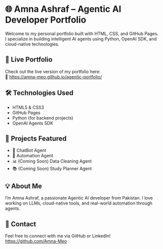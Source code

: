 # 🌐 Amna Ashraf – Agentic AI Developer Portfolio

Welcome to my personal portfolio built with HTML, CSS, and GitHub Pages.  
I specialize in building intelligent AI agents using Python, OpenAI SDK, and cloud-native technologies.

## 🚀 Live Portfolio
Check out the live version of my portfolio here:  
🔗 https://amna-meo.github.io/agentic-portfolio/

## 🛠️ Technologies Used
- HTML5 & CSS3
- GitHub Pages
- Python (for backend projects)
- OpenAI Agents SDK

## 📁 Projects Featured
- 🤖 ChatBot Agent
- 🔄 Automation Agent
- 📊 (Coming Soon) Data Cleaning Agent
- 📚 (Coming Soon) Study Planner Agent

## 💡 About Me
I’m Amna Ashraf, a passionate Agentic AI developer from Pakistan. I love working on LLMs, cloud-native tools, and real-world automation through agents.

## 📨 Contact
Feel free to connect with me via GitHub or LinkedIn!
https://github.com/Amna-Meo
